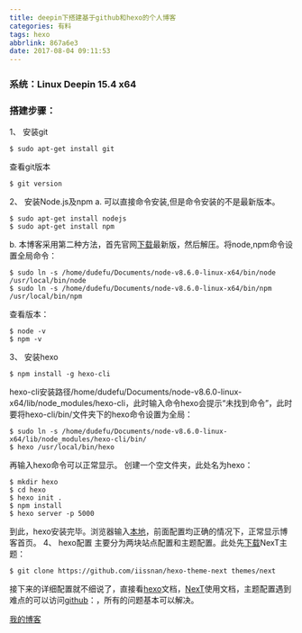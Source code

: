 ```yaml
---
title: deepin下搭建基于github和hexo的个人博客
categories: 有料
tags: hexo
abbrlink: 867a6e3
date: 2017-08-04 09:11:53
---
```


### 系统：Linux Deepin 15.4 x64
### 搭建步骤：
1、 安装git
```shell
$ sudo apt-get install git
```
  查看git版本
```shell
$ git version
```
2、 安装Node.js及npm
a. 可以直接命令安装,但是命令安装的不是最新版本。
```shell
$ sudo apt-get install nodejs
$ sudo apt-get install npm
```
b. 本博客采用第二种方法，首先官网[下载](http://nodejs.org/zh-cn/)最新版，然后解压。将node,npm命令设置全局命令：
```shell
$ sudo ln -s /home/dudefu/Documents/node-v8.6.0-linux-x64/bin/node /usr/local/bin/node
$ sudo ln -s /home/dudefu/Documents/node-v8.6.0-linux-x64/bin/npm /usr/local/bin/npm
```
<!-- more -->
查看版本：
```shell
$ node -v
$ npm -v
```
3、 安装hexo 
```shell
$ npm install -g hexo-cli
```
hexo-cli安装路径/home/dudefu/Documents/node-v8.6.0-linux-x64/lib/node_modules/hexo-cli，此时输入命令hexo会提示“未找到命令”，此时要将hexo-cli/bin/文件夹下的hexo命令设置为全局：
```shell
$ sudo ln -s /home/dudefu/Documents/node-v8.6.0-linux-x64/lib/node_modules/hexo-cli/bin/
$ hexo /usr/local/bin/hexo
```
再输入hexo命令可以正常显示。
创建一个空文件夹，此处名为hexo：
```shell
$ mkdir hexo
$ cd hexo
$ hexo init .
$ npm install 
$ hexo server -p 5000
```
到此，hexo安装完毕。浏览器输入[本地](http://localhost:5000)，前面配置均正确的情况下，正常显示博客首页。
4、 hexo配置
主要分为两块站点配置和主题配置。此处先[下载](https://github.com/iissnan/hexo-theme-next)NexT主题：
```shell
$ git clone https://github.com/iissnan/hexo-theme-next themes/next
```
接下来的详细配置就不细说了，直接看[hexo](https://hexo.io/zh-cn/docs/)文档，[NexT](http://theme-next.iissnan.com/)使用文档，主题配置遇到难点的可以访问[github](https://github.com/iissnan/hexo-theme-next/issues)：，所有的问题基本可以解决。

[我的博客](http://www.dudefu.info)











